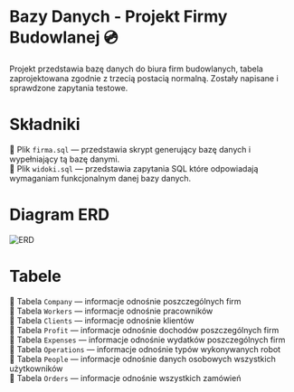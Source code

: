 # Bazy Danych - Projekt Firmy Budowlanej 💿  
Projekt przedstawia bazę danych do biura firm budowlanych, tabela zaprojektowana zgodnie z trzecią postacią normalną. Zostały napisane i sprawdzone zapytania testowe.  
# Składniki
💾 Plik ``firma.sql`` — przedstawia skrypt generujący bazę danych i wypełniający tą bazę danymi.  
💾 Plik ``widoki.sql`` — przedstawia zapytania SQL które odpowiadają wymaganiam funkcjonalnym danej bazy danych.
# Diagram ERD 
![ERD](https://user-images.githubusercontent.com/19534189/118511773-860a4580-b732-11eb-9d70-5668318e9b70.png)  
# Tabele 
🔸 Tabela ``Company`` — informacje odnośnie poszczególnych firm  
🔸 Tabela ``Workers`` — informacje odnośnie pracowników  
🔸 Tabela ``Clients`` — informacje odnośnie klientów  
🔸 Tabela ``Profit`` — informacje odnośnie dochodów poszczególnych firm  
🔸 Tabela ``Expenses`` — informacje odnośnie wydatków poszczególnych firm  
🔸 Tabela ``Operations`` — informacje odnośnie typów wykonywanych robot  
🔸 Tabela ``People`` — informacje odnośnie danych osobowych wszystkich użytkowników  
🔸 Tabela ``Orders`` — informacje odnośnie wszystkich zamówień
